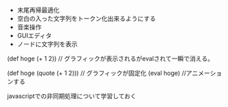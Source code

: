 - 末尾再帰最適化
- 空白の入った文字列をトークン化出来るようにする
- 音楽操作
- GUIエディタ
- ノードに文字列を表示

(def hoge (+ 1 2)) // グラフィックが表示されるがevalされて一瞬で消える。

(def hoge (quote (+ 1 2))) // グラフィックが固定化
(eval hoge) //アニメーションする

javascriptでの非同期処理について学習しておく
